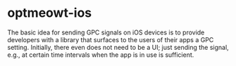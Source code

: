 # optmeowt-ios

The basic idea for sending GPC signals on iOS devices is to provide developers with a library that surfaces to the users of their apps a GPC setting. 
Initially, there even does not need to be a UI; just sending the signal, e.g., at certain time intervals when the app is in use is sufficient.
